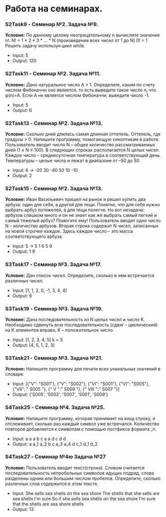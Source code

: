 # Работа на семинарах.
### S2Task9 - Семинар №2. Задача №9. 

**Условие:** По данному целому неотрицательному n вычислите
значение n!. N! = 1 * 2 * 3 * … * N (произведение всех
чисел от 1 до N) 0! = 1 Решить задачу используя цикл
while.
* Input: 5
* Output: 120

### S2Task11 - Семинар №2. Задача №11.
**Условие:** Дано натуральное число A > 1. Определите, каким по
счету числом Фибоначчи оно является, то есть
выведите такое число n, что φ(n)=A. Если А не
является числом Фибоначчи, выведите число -1.
* Input: 5
* Output: 6

### S2Task13 - Семинар №2. Задача №13.
**Условие:** Сколько дней длилась самая длинная оттепель. Оттепель, где градусы > 0.
Напишите программу, помогающую синоптикам в работе.
Пользователь вводит число N – общее количество рассматриваемых дней (1 ≤ N ≤ 100).
В следующих строках располагается N целых чисел.
Каждое число – среднесуточная температура в соответствующий день.
Температуры – целые числа и лежат в диапазоне от –50 до 50.
* Input: 6 -> -20 30 -40 50 10 -10
* Output: 2

### S2Task15 - Семинар №2. Задача №13.
**Условие:** Иван Васильевич пришел на рынок и решил
купить два арбуза: один для себя, а другой для тещи.
Понятно, что для себя нужно выбрать арбуз
потяжелей, а для тещи полегче. Но вот незадача:
арбузов слишком много и он не знает как же выбрать
самый легкий и самый тяжелый арбуз? Помогите ему!
Пользователь вводит одно число N – количество
арбузов. Вторая строка содержит N чисел,
записанных на новой строчке каждое. Здесь каждое
число – это масса соответствующего арбуза.
* Input: 5 ->  5 1 6 5 9
* Output: 1 9

### S3Task17 - Семинар №3. Задача №17.
**Условие:** Дан список чисел. Определите, сколько в нем
встречается различных чисел.
* Input: [1, 1, 2, 0, -1, 3, 4, 4]
* Output: 6

### S3Task19 - Семинар №3. Задача №19.
**Условие:** Дана последовательность из N целых чисел и число
K. Необходимо сдвинуть всю последовательность
(сдвиг - циклический) на K элементов вправо, K –
положительное число.
* Input: [1, 2, 3, 4, 5] k = 3
* Output: [4, 5, 1, 2, 3]

### S3Task21 - Семинар №3. Задача №21.
**Условие:** Напишите программу для печати всех уникальных
значений в словаре.
* Input: [{"V": "S001"}, {"V": "S002"}, {"VI": "S001"},
{"VI": "S005"}, {"VII": " S005 "}, {" V ":" S009 "}, {" VIII
":" S007 "}]
* Output: {'S005', 'S002', 'S007', 'S001', 'S009'}

### S4Task25 - Семинар №4. Задача №25.
**Условие:** Напишите программу, которая принимает на вход
строку, и отслеживает, сколько раз каждый символ
уже встречался. Количество повторов добавляется к
символам с помощью постфикса формата _n.
* Input: a a a b c a a d c d d
* Output: a a_1 a_2 b c a_3 a_4 d c_1 d_1 d_2

### S4Task27 - Семинар №4ю Задача №27
**Условие:** Пользователь вводит текст(строка). Словом считается
последовательность непробельных символов идущих
подряд, слова разделены одним или большим числом
пробелов. Определите, сколько различных слов
содержится в этом тексте.
* Input: She sells sea shells on the sea shore The shells
that she sells are sea shells I'm sure.So if she sells sea
shells on the sea shore I'm sure that the shells are sea
shore shells
* Output: 13




